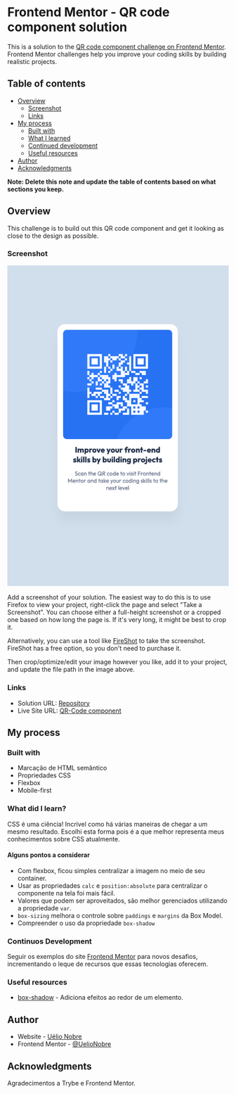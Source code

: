 # Frontend Mentor - QR code component solution

This is a solution to the [QR code component challenge on Frontend Mentor](https://www.frontendmentor.io/challenges/qr-code-component-iux_sIO_H). Frontend Mentor challenges help you improve your coding skills by building realistic projects. 

## Table of contents

- [Overview](#overview)
  - [Screenshot](#screenshot)
  - [Links](#links)
- [My process](#my-process)
  - [Built with](#built-with)
  - [What I learned](#what-i-learned)
  - [Continued development](#continued-development)
  - [Useful resources](#useful-resources)
- [Author](#author)
- [Acknowledgments](#acknowledgments)

**Note: Delete this note and update the table of contents based on what sections you keep.**

## Overview

This challenge is to build out this QR code component and get it looking as close to the design as possible.

### Screenshot

![Screenshot](./screenshot.png)

Add a screenshot of your solution. The easiest way to do this is to use Firefox to view your project, right-click the page and select "Take a Screenshot". You can choose either a full-height screenshot or a cropped one based on how long the page is. If it's very long, it might be best to crop it.

Alternatively, you can use a tool like [FireShot](https://getfireshot.com/) to take the screenshot. FireShot has a free option, so you don't need to purchase it. 

Then crop/optimize/edit your image however you like, add it to your project, and update the file path in the image above.

### Links

- Solution URL: [Repository](https://uelionobre.github.io/portfolio-qr-code-component/)
- Live Site URL: [QR-Code component](https://uelionobre.github.io/portfolio-qr-code-component/)

## My process

### Built with

- Marcação de HTML semântico
- Propriedades CSS
- Flexbox
- Mobile-first

### What did I learn?

CSS é uma ciência! Incrível como há várias maneiras de chegar a um mesmo resultado. Escolhi esta forma pois é a que melhor representa meus conhecimentos sobre CSS atualmente.

#### Alguns pontos a considerar
- Com flexbox, ficou simples centralizar a imagem no meio de seu container.
- Usar as propriedades `calc` e `position:absolute` para centralizar o componente na tela foi mais fácil.
- Valores que podem ser aproveitados, são melhor gerenciados utilizando a propriedade `var`.
- `box-sizing` melhora o controle sobre `paddings` e `margins` da Box Model.
- Compreender o uso da propriedade `box-shadow`

### Continuos Development

Seguir os exemplos do site [Frontend Mentor](https://www.frontendmentor.io/) para novos desafios, incrementando o leque de recursos que essas tecnologias  oferecem.

### Useful resources

- [box-shadow](https://developer.mozilla.org/en-US/docs/Web/CSS/) - Adiciona efeitos ao redor de um elemento.

## Author

- Website - [Uélio Nobre](https://github.com/UelioNobre/portfolio-qr-code-component)
- Frontend Mentor - [@UelioNobre](https://www.frontendmentor.io/profile/UelioNobre)

## Acknowledgments

Agradecimentos a Trybe e Frontend Mentor.
